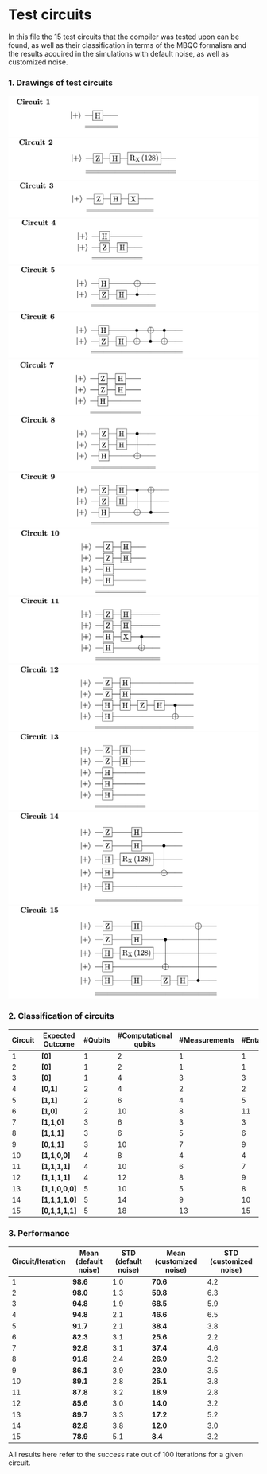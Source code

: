 # Test circuits
In this file the 15 test circuits that the compiler was tested upon can be found, as well as their classification in terms of the MBQC formalism and the results acquired in the simulations with default noise, as well as customized noise.

### 1. Drawings of test circuits

![alt text](https://github.com/veriqloud/ubqc_squidasm/blob/main/test_circuits/circuit_1.png?raw=true)
![alt text](https://github.com/veriqloud/ubqc_squidasm/blob/main/test_circuits/circuit_2.png?raw=true)
![alt text](https://github.com/veriqloud/ubqc_squidasm/blob/main/test_circuits/circuit_3.png?raw=true)
![alt text](https://github.com/veriqloud/ubqc_squidasm/blob/main/test_circuits/circuit_4.png?raw=true)
![alt text](https://github.com/veriqloud/ubqc_squidasm/blob/main/test_circuits/circuit_5.png?raw=true)
![alt text](https://github.com/veriqloud/ubqc_squidasm/blob/main/test_circuits/circuit_6.png?raw=true)
![alt text](https://github.com/veriqloud/ubqc_squidasm/blob/main/test_circuits/circuit_7.png?raw=true)
![alt text](https://github.com/veriqloud/ubqc_squidasm/blob/main/test_circuits/circuit_8.png?raw=true)
![alt text](https://github.com/veriqloud/ubqc_squidasm/blob/main/test_circuits/circuit_9.png?raw=true)
![alt text](https://github.com/veriqloud/ubqc_squidasm/blob/main/test_circuits/circuit_10.png?raw=true)
![alt text](https://github.com/veriqloud/ubqc_squidasm/blob/main/test_circuits/circuit_11.png?raw=true)
![alt text](https://github.com/veriqloud/ubqc_squidasm/blob/main/test_circuits/circuit_12.png?raw=true)
![alt text](https://github.com/veriqloud/ubqc_squidasm/blob/main/test_circuits/circuit_13.png?raw=true)
![alt text](https://github.com/veriqloud/ubqc_squidasm/blob/main/test_circuits/circuit_14.png?raw=true)
![alt text](https://github.com/veriqloud/ubqc_squidasm/blob/main/test_circuits/circuit_15.png?raw=true)

### 2. Classification of circuits

|Circuit| Expected Outcome|#Qubits|#Computational qubits|#Measurements|#Entanglements|
| ----- |-------|------|------|------|------|
|1      | **[0]**   | 1    | 2    | 1    |  1   |
|2      | **[0]**   | 1    | 2    | 1    |  1   |
|3      | **[0]**   | 1    | 4    | 3    |  3   |
|4      | **[0,1]**   | 2    | 4    | 2    |  2   |
|5      | **[1,1]**   | 2    | 6    | 4    |  5   |
|6      | **[1,0]**   | 2    | 10    | 8    |  11   |
|7      | **[1,1,0]**   | 3    | 6    | 3    |  3   |
|8      | **[1,1,1]**   | 3    | 6    | 5    |  6   |
|9      | **[0,1,1]**   | 3    | 10    | 7    |  9  |
|10      | **[1,1,0,0]**   | 4    | 8    | 4    |  4   |
|11      | **[1,1,1,1]**   | 4    | 10    | 6    |  7   |
|12      | **[1,1,1,1]**   | 4    | 12    | 8    |  9   |
|13      | **[1,1,0,0,0]**   | 5    | 10    | 5    |  8   |
|14      | **[1,1,1,1,0]**   | 5    | 14    | 9    |  10   |
|15      | **[0,1,1,1,1]**   | 5    | 18    | 13    |  15   |

### 3. Performance

|Circuit/Iteration|Mean (default noise)|STD (default noise)|Mean (customized noise) | STD (customized noise) |
|----|----|----|----|----|
1|**98.6**| 1.0 | **70.6** | 4.2
2       |**98.0** | 1.3 | **59.8** | 6.3
3       |**94.8** | 1.9 | **68.5** | 5.9
4       |**94.8** | 2.1 | **46.6** | 6.5
5         |**91.7** | 2.1 | **38.4** | 3.8
6        |**82.3**|  3.1 | **25.6** | 2.2
7      |**92.8** | 3.1 | **37.4** | 4.6
8          |**91.8**| 2.4 | **26.9** | 3.2
9         |**86.1** | 3.9 | **23.0** | 3.5
10         |**89.1** | 2.8 | **25.1** | 3.8
11         |**87.8** | 3.2 | **18.9** | 2.8
12       |**85.6** | 3.0 | **14.0** | 3.2
13        |**89.7** | 3.3 | **17.2** | 5.2
14        |**82.8** | 3.8 | **12.0** | 3.0
15         |**78.9** | 5.1| **8.4** | 3.2

All results here refer to the success rate out of 100 iterations for a given circuit.



